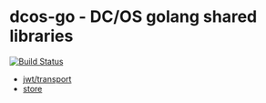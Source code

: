 # dcos-go - DC/OS golang shared libraries
[![Build Status](https://jenkins.mesosphere.com/service/jenkins/buildStatus/icon?job=public-dcos-go/public-dcos-go-master)](https://jenkins.mesosphere.com/service/jenkins/job/public-dcos-go/job/public-dcos-go-master/)

- [jwt/transport](/jwt/transport/README.md)
- [store](/store/README.md)
